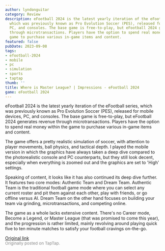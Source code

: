 ```yaml
---
author: lyndonguitar
category: Review
description: eFootball 2024 is the latest yearly iteration of the eFootball series,
  which was previously known as Pro Evolution Soccer (PES), released for mobile devices,
  PC, and consoles. The base game is free-to-play, but eFootball 2024 generates revenue
  through microtransactions. Players have the option to spend real money within the
  game to purchase various in-game items and content.
featured: false
pubDate: 2023-09-08
tags:
- efootball-2024
- mobile
- pc
- simulation
- sports
- taptap
thumb: ''
title: Where is Master League? | Impressions - eFootball 2024
game: eFootball 2024
---
```

eFootball 2024 is the latest yearly iteration of the eFootball series, which was previously known as Pro Evolution Soccer (PES), released for mobile devices, PC, and consoles. The base game is free-to-play, but eFootball 2024 generates revenue through microtransactions. Players have the option to spend real money within the game to purchase various in-game items and content.

The game offers a pretty realistic simulation of soccer, with attention to player movements, ball physics, and tactical depth. I played the mobile version in which the graphics have always taken a deep dive compared to the photorealistic console and PC counterparts, but they still look decent, especially when everything is zoomed out and the graphics are set to 'High' settings.

Speaking of content, it looks like it has also continued its deep dive further. It features two core modes: Authentic Team and Dream Team. Authentic Team is the traditional football game mode where you can select any current roster and pit them against each other, play with friends, or go offline versus AI. Dream Team on the other hand focuses on building your team via grinding, microtransactions, and competing online.

The game as a whole lacks extensive content. There's no Career mode, Become a Legend, or Master League (that was promised to come this year), and the progression is rather limited, mainly revolving around playing quick five to ten minute matches to satisfy your football cravings on-the-go.

[Original link](https://www.taptap.io/post/6257220)<br><span style="font-size: 0.95em; color: #888;">Originally posted on TapTap.</span>